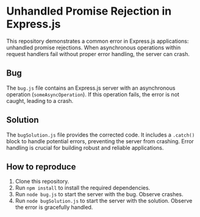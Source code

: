# Unhandled Promise Rejection in Express.js

This repository demonstrates a common error in Express.js applications: unhandled promise rejections.  When asynchronous operations within request handlers fail without proper error handling, the server can crash.

## Bug

The `bug.js` file contains an Express.js server with an asynchronous operation (`someAsyncOperation`). If this operation fails, the error is not caught, leading to a crash.

## Solution

The `bugSolution.js` file provides the corrected code. It includes a `.catch()` block to handle potential errors, preventing the server from crashing.  Error handling is crucial for building robust and reliable applications.

## How to reproduce

1. Clone this repository.
2. Run `npm install` to install the required dependencies.
3. Run `node bug.js` to start the server with the bug.  Observe crashes.
4. Run `node bugSolution.js` to start the server with the solution.  Observe the error is gracefully handled.